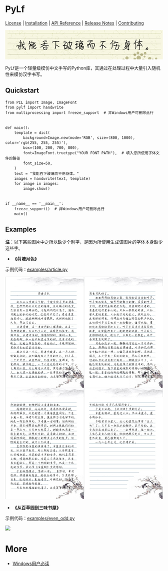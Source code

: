 # PyLf
[License](LICENSE) |
[Installation](docs/Installation.md) |
[API Reference](docs/API-Reference.md) |
[Release Notes](NEWS.md) |
[Contributing](docs/CONTRIBUTING.md)

![](examples/out/motto.png)

PyLf是一个轻量级模仿中文手写的Python库，其通过在处理过程中大量引入随机性来模仿汉字书写。

## Quickstart

    from PIL import Image, ImageFont
    from pylf import handwrite
    from multiprocessing import freeze_support  # 非Windows用户可删除此行
    
    
    def main():
        template = dict(
            background=Image.new(mode='RGB', size=(800, 1000), color='rgb(255, 255, 255)'),
            box=(100, 200, 700, 800),
            font=ImageFont.truetype("YOUR FONT PATH"),  # 填入您所使用字体文件的路径
            font_size=50,
        )
        text = "我能吞下玻璃而不伤身体。"
        images = handwrite(text, template)
        for image in images:
            image.show()
    
    
    if __name__ == '__main__':
        freeze_support()  # 非Windows用户可删除此行
        main()


## Examples
**注**：以下某些图片中之所以缺少个别字，是因为所使用生成该图片的字体本身缺少这些字。

* __《荷塘月色》__ <br>

示例代码：[examples/article.py](examples/article.py)

![](examples/out/荷塘月色.png)


* __《从百草园到三味书屋》__ <br>

示例代码：[examples/even_odd.py](examples/even_odd.py)

![](examples/out/从百草园到三味书屋.png)

# More
* [Windows用户必读](docs/more/Windows用户必读.md)
